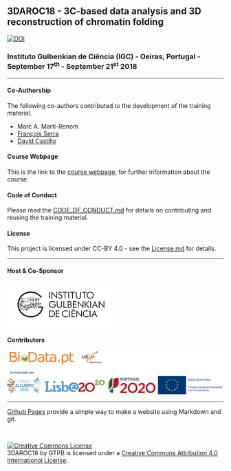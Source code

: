 ## 3DAROC18 - 3C-based data analysis and 3D reconstruction of chromatin folding
[![DOI](https://zenodo.org/badge/166972410.svg)](https://zenodo.org/badge/latestdoi/166972410)

###  Instituto Gulbenkian de Ciência (IGC) - Oeiras, Portugal - September 17<sup>th</sup> - September 21<sup>st</sup> 2018

---

#### Co-Authorship

The following co-authors contributed to the development of the training material.

* Marc A. Martí-Renom
* [François Serra](https://github.com/fransua)
* [David Castillo](https://github.com/david-castillo)

#### Course Webpage
This is the link to the [course webpage](http://gtpb.igc.gulbenkian.pt/bicourses/2018/3DAROC18/), for further information about the course.

#### Code of Conduct
Please read the [CODE_OF_CONDUCT.md](./CODE_OF_CONDUCT.md) for details on contributing and reusing the training material.

#### License
This project is licensed under CC-BY 4.0 - see the [License.md](License.md) for details.

---

#### Host & Co-Sponsor

<a href="http://www.igc.gulbenkian.pt/"><img src="./assets/readme_img/Logo_IGC_2014.png" alt="Instituto Gulbenkian de Ciência" width="250px"></a>

#### Contributors

<a href="https://biodata.pt/"><img src="./assets/readme_img/BIoData_and_co-financiadores.png" alt="Instituto Gulbenkian de Ciência" width="500px"></a>

---

[Github Pages](https://pages.github.com) provide a simple way to make a website using Markdown and git.

<br/>

<a rel="license" href="http://creativecommons.org/licenses/by/4.0/"><img alt="Creative Commons License" style="border-width:0" src="https://i.creativecommons.org/l/by/4.0/88x31.png" /></a><br /><span xmlns:dct="http://purl.org/dc/terms/" property="dct:title">3DAROC18</span> by <span xmlns:cc="http://creativecommons.org/ns#" property="cc:attributionName">GTPB</span> is licensed under a <a rel="license" href="http://creativecommons.org/licenses/by/4.0/">Creative Commons Attribution 4.0 International License</a>.
